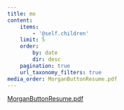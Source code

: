 ```yaml
---
title: mo
content:
    items:
        - '@self.children'
    limit: 5
    order:
        by: date
        dir: desc
    pagination: true
    url_taxonomy_filters: true
media_order: MorganButtonResume.pdf
---
```


[MorganButtonResume.pdf](MorganButtonResume.pdf)